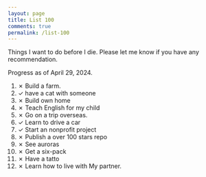 ```yaml
---
layout: page
title: List 100
comments: true
permalink: /list-100
---
```


Things I want to do before I die. Please let me know if you have any recommendation.

Progress as of April 29, 2024.

1. ✗ Build a farm.
2. ✓ have a cat with someone
3. ✗ Build own home
4. ✗ Teach English for my child
5. ✗ Go on a trip overseas.
6. ✓ Learn to drive a car
7. ✓ Start an nonprofit project
8. ✗ Publish a over 100 stars repo
9. ✗ See auroras
10. ✗ Get a six-pack
11. ✗ Have  a tatto
12. ✗ Learn how to live with My partner.

